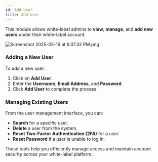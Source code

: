 ```yaml
---
id: Add User
title: Add User
---
```


This module allows white-label admins to **view**, **manage**, and **add new users** under their white-label account.

![Screenshot 2025-05-16 at 6.07.32 PM.png](/img/Screenshot_2025-05-16_at_6.07.32_PM.png)

### **Adding a New User**

To add a new user:

1. Click on **Add User**.
2. Enter the **Username**, **Email Address**, and **Password**.
3. Click **Add User** to complete the process.

### **Managing Existing Users**

From the user management interface, you can:

- **Search** for a specific user.
- **Delete** a user from the system.
- **Reset Two-Factor Authentication (2FA)** for a user.
- **Reset Password** if a user is unable to log in.

These tools help you efficiently manage access and maintain account security across your white-label platform..
